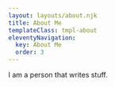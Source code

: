 ```yaml
---
layout: layouts/about.njk
title: About Me
templateClass: tmpl-about
eleventyNavigation:
  key: About Me
  order: 3
---
```


I am a person that writes stuff.

